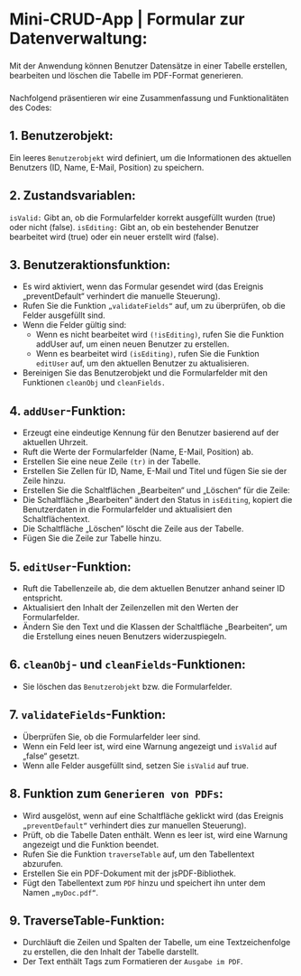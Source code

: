 # Mini-CRUD-App | Formular zur Datenverwaltung:

### 
Mit der Anwendung können Benutzer Datensätze in einer Tabelle erstellen, bearbeiten und löschen die Tabelle im PDF-Format generieren.

###
Nachfolgend präsentieren wir eine Zusammenfassung und Funktionalitäten des Codes:

## 1. Benutzerobjekt:
Ein leeres `Benutzerobjekt` wird definiert, um die Informationen des aktuellen Benutzers (ID, Name, E-Mail, Position) zu speichern.

## 2. Zustandsvariablen:
`isValid:` Gibt an, ob die Formularfelder korrekt ausgefüllt wurden (true) oder nicht (false).
`isEditing:` Gibt an, ob ein bestehender Benutzer bearbeitet wird (true) oder ein neuer erstellt wird (false).

## 3. Benutzeraktionsfunktion:
- Es wird aktiviert, wenn das Formular gesendet wird (das Ereignis „preventDefault“ verhindert die manuelle Steuerung).
- Rufen Sie die Funktion `„validateFields“` auf, um zu überprüfen, ob die Felder ausgefüllt sind.
- Wenn die Felder gültig sind:
  - Wenn es nicht bearbeitet wird `(!isEditing)`, rufen Sie die Funktion addUser auf, um einen neuen Benutzer zu erstellen.
  - Wenn es bearbeitet wird `(isEditing)`, rufen Sie die Funktion `editUser` auf, um den aktuellen Benutzer zu aktualisieren.
- Bereinigen Sie das Benutzerobjekt und die Formularfelder mit den Funktionen `cleanObj` und `cleanFields.`

## 4. `addUser`-Funktion:
- Erzeugt eine eindeutige Kennung für den Benutzer basierend auf der aktuellen Uhrzeit.
- Ruft die Werte der Formularfelder (Name, E-Mail, Position) ab.
- Erstellen Sie eine neue Zeile `(tr)` in der Tabelle.
- Erstellen Sie Zellen für ID, Name, E-Mail und Titel und fügen Sie sie der Zeile hinzu.
- Erstellen Sie die Schaltflächen „Bearbeiten“ und „Löschen“ für die Zeile:
- Die Schaltfläche „Bearbeiten“ ändert den Status in `isEditing`, kopiert die Benutzerdaten in die Formularfelder und aktualisiert den Schaltflächentext.
- Die Schaltfläche „Löschen“ löscht die Zeile aus der Tabelle.
- Fügen Sie die Zeile zur Tabelle hinzu.

## 5. `editUser`-Funktion:
- Ruft die Tabellenzeile ab, die dem aktuellen Benutzer anhand seiner ID entspricht.
- Aktualisiert den Inhalt der Zeilenzellen mit den Werten der Formularfelder.
- Ändern Sie den Text und die Klassen der Schaltfläche „Bearbeiten“, um die Erstellung eines neuen Benutzers widerzuspiegeln.

## 6. `cleanObj`- und `cleanFields`-Funktionen:
- Sie löschen das `Benutzerobjekt` bzw. die Formularfelder.

## 7. `validateFields`-Funktion:
- Überprüfen Sie, ob die Formularfelder leer sind.
- Wenn ein Feld leer ist, wird eine Warnung angezeigt und `isValid` auf „false“ gesetzt.
- Wenn alle Felder ausgefüllt sind, setzen Sie `isValid` auf true.

## 8. Funktion zum `Generieren von PDFs`:
- Wird ausgelöst, wenn auf eine Schaltfläche geklickt wird (das Ereignis `„preventDefault“` verhindert dies zur manuellen Steuerung).
- Prüft, ob die Tabelle Daten enthält. Wenn es leer ist, wird eine Warnung angezeigt und die Funktion beendet.
- Rufen Sie die Funktion `traverseTable` auf, um den Tabellentext abzurufen.
- Erstellen Sie ein PDF-Dokument mit der jsPDF-Bibliothek.
- Fügt den Tabellentext zum `PDF` hinzu und speichert ihn unter dem Namen `„myDoc.pdf“`.

## 9. TraverseTable-Funktion:
- Durchläuft die Zeilen und Spalten der Tabelle, um eine Textzeichenfolge zu erstellen, die den Inhalt der Tabelle darstellt.
- Der Text enthält Tags zum Formatieren der `Ausgabe im PDF`.
